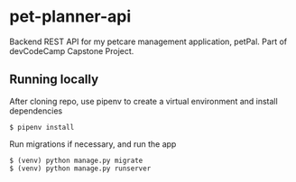# pet-planner-api
Backend REST API for my petcare management application, petPal. Part of devCodeCamp Capstone Project.

## Running locally

After cloning repo, use pipenv to create a virtual environment and install dependencies
```
$ pipenv install
```
Run migrations if necessary, and run the app
```
$ (venv) python manage.py migrate
$ (venv) python manage.py runserver
```
